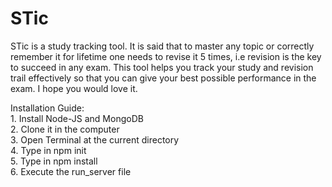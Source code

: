 # STic
STic is a study tracking tool. It is said that to master any topic or correctly remember it for lifetime one needs to revise it 5 times, i.e revision is the key to succeed in any exam. This tool helps you track your study and revision trail effectively so that you can give your best possible performance in the exam. I hope you would love it.

Installation Guide: <br/>
        1. Install Node-JS and MongoDB<br/>
        2. Clone it in the computer<br/>
        3. Open Terminal at the current directory<br/>
        4. Type in npm init<br/>
        5. Type in npm install<br/>
        6. Execute the run_server file<br/>




